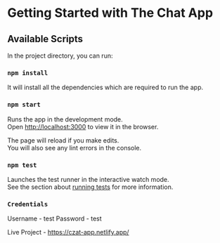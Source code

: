 # Getting Started with The Chat App

## Available Scripts

In the project directory, you can run:

### `npm install`

It will install all the dependencies which are required to run the app.

### `npm start`

Runs the app in the development mode.\
Open [http://localhost:3000](http://localhost:3000) to view it in the browser.

The page will reload if you make edits.\
You will also see any lint errors in the console.

### `npm test`

Launches the test runner in the interactive watch mode.\
See the section about [running tests](https://facebook.github.io/create-react-app/docs/running-tests) for more information.

### `Credentials`

Username - test
Password - test

Live Project - https://czat-app.netlify.app/
